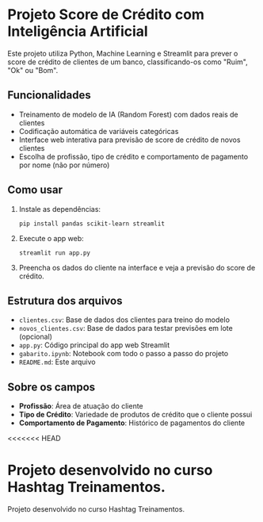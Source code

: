 # Projeto Score de Crédito com Inteligência Artificial

Este projeto utiliza Python, Machine Learning e Streamlit para prever o score de crédito de clientes de um banco, classificando-os como "Ruim", "Ok" ou "Bom".

## Funcionalidades

- Treinamento de modelo de IA (Random Forest) com dados reais de clientes
- Codificação automática de variáveis categóricas
- Interface web interativa para previsão de score de crédito de novos clientes
- Escolha de profissão, tipo de crédito e comportamento de pagamento por nome (não por número)

## Como usar

1. Instale as dependências:
   ```
   pip install pandas scikit-learn streamlit
   ```

2. Execute o app web:
   ```
   streamlit run app.py
   ```

3. Preencha os dados do cliente na interface e veja a previsão do score de crédito.

## Estrutura dos arquivos

- `clientes.csv`: Base de dados dos clientes para treino do modelo
- `novos_clientes.csv`: Base de dados para testar previsões em lote (opcional)
- `app.py`: Código principal do app web Streamlit
- `gabarito.ipynb`: Notebook com todo o passo a passo do projeto
- `README.md`: Este arquivo

## Sobre os campos

- **Profissão**: Área de atuação do cliente
- **Tipo de Crédito**: Variedade de produtos de crédito que o cliente possui
- **Comportamento de Pagamento**: Histórico de pagamentos do cliente

<<<<<<< HEAD

Projeto desenvolvido no curso Hashtag Treinamentos.
=======
Projeto desenvolvido no curso Hashtag Treinamentos.

